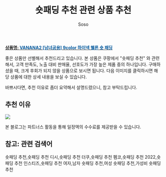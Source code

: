 ﻿---
layout: post
title:  "숏패딩 추천 관련 상품 추천"
author: Soso
categories: [ 디저털/가전 ]
tags: [숏패딩 추천,숏패딩 추천 디시,숏패딩 추천 더쿠,숏패딩 추천 펨코,숏패딩 추천 2022,숏패딩 추천 인스티즈,숏패딩 추천 여자,남자 숏패딩 추천,여성 숏패딩 추천,가성비 숏패딩 추천]
image: https://ads-partners.coupang.com/image1/O8a56o9VXTNbtuxAO1jtxYkQUg6ZuoE4ycBnQrqjqbcd-pC46aWPcrXUiPYEPgeosJGwynmg6zlSPPHQIlt1Cv00GGW2FZYEE425ZjGU4rpgMP2_SXO4AU4FVXinsf5zb6MzcW7LZMMVxBvJKQeMhvcygHDVgbhdpW5-tVbTQ0eO9zJOfkLrhGsHXclAEcS1fFJywnLS4BqFNtVAS3Frh6puvLTd3u1HM6z9ICRwcg8Y5uVf9ZN-JNsfoi7d6hM9N4aCLTZ-pobLTFqLkjzjXMqDLTeefjHQ1ylQPA7C_Q== 
description: "쿠팡에서 숏패딩 추천 관련 상품으로 가장 고객 선호도가 높은 제품 중 하나입니다."
---

<a href="https://link.coupang.com/re/AFFSDP?lptag=AF5673682&pageKey=4568752325&itemId=5577928820&vendorItemId=72877243547&traceid=V0-153-203c90706b6261ae&requestid=20231116173810497315314907&token=31850C%7CMIXED"><b>상품명: <font color='#01579B'>VANANA2 [남녀공용] 9color 하이넥 웰론 숏 패딩</font></b></a>

좋은 상품만 선별해서 추천드리고 있습니다.
본 상품은 쿠팡에서 "숏패딩 추천" 와 관련해서, 고객 만족도, 노출 대비 판매율, 선호도가 가장 높은 제품 중의 하나입니다.
구매하셨을 때, 크게 후회가 되지 않을 상품으로 보시면 됩니다. 
다음 이미지를 클릭하시면 해당 상품에 대한 상세 내용을 보실 수 있습니다.

바쁘시다면, 추천 이유로 좀더 요약해서 설명드렸으니, 참고 부탁드립니다.

## 추천 이유 

<a href="https://link.coupang.com/re/AFFSDP?lptag=AF5673682&pageKey=4568752325&itemId=5577928820&vendorItemId=72877243547&traceid=V0-153-203c90706b6261ae&requestid=20231116173810497315314907&token=31850C%7CMIXED"><img src="https://thumbnail8.coupangcdn.com/thumbnails/remote/q89/image/vendor_inventory/32f8/f3b60a472b9f452a2dab4bc94b029d700d496993d8487e5a0eedcf4d6abc.jpg"></a> 

본 블로그는 파트너스 활동을 통해 일정액의 수수료를 제공받을 수 있습니다.

## 참고: 관련 검색어    
숏패딩 추천,숏패딩 추천 디시,숏패딩 추천 더쿠,숏패딩 추천 펨코,숏패딩 추천 2022,숏패딩 추천 인스티즈,숏패딩 추천 여자,남자 숏패딩 추천,여성 숏패딩 추천,가성비 숏패딩 추천